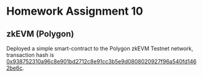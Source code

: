 # Homework Assignment 10

## zkEVM (Polygon)

Deployed a simple smart-contract to the Polygon zkEVM Testnet network, transaction hash is [0x938752310a96c8e901bd2712c8e91cc3b5e9d0808020927f96a540fd1462be6c](https://testnet-zkevm.polygonscan.com/tx/0x938752310a96c8e901bd2712c8e91cc3b5e9d0808020927f96a540fd1462be6c).

